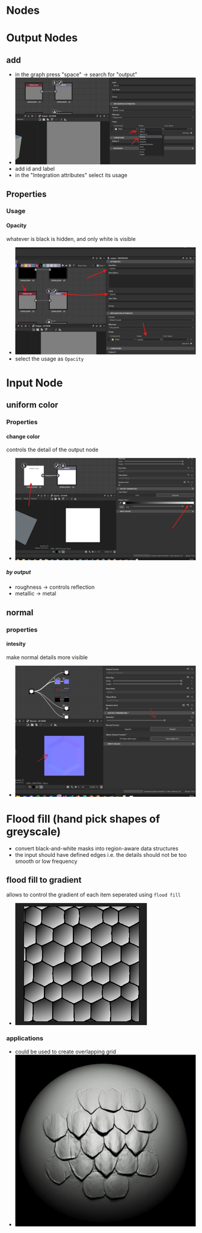 # **Nodes**

# Output Nodes

## add

- in the graph press "space" -> search for "output"
- <img src="./images/nodes/integration-attributes-panel.png">
- add id and label
- in the "Integration attributes" select its usage

## Properties

### Usage

#### Opacity

whatever is black is hidden, and only white is visible

- <img src="./images/nodes/opacity-node-init.png">
- select the usage as `Opacity`

# Input Node

## uniform color

### Properties

#### change color

controls the detail of the output node

- <img src="./images/nodes/set-uniform-color-white.png">

##### by output

- roughness -> controls reflection
- metallic -> metal

## normal

### properties

#### intesity

make normal details more visible

- <img src="./images/nodes/normal-input-node-intensity.png">

# Flood fill (hand pick shapes of greyscale)

- convert black-and-white masks into region-aware data structures
- the input should have defined edges i.e. the details should not be too smooth or low frequency

## flood fill to gradient

allows to control the gradient of each item seperated using `flood fill`

- <img src="./images/nodes/flood-fill-gradient.gif">

### applications

- could be used to create overlapping grid
- <img src="./images/nodes/flood-fill-to-overlap-grid.png">
